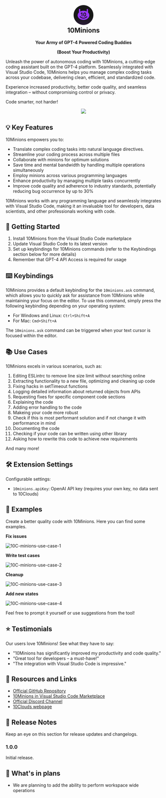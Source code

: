 <h2 align="center"><img src="https://raw.githubusercontent.com/10clouds/10Minions/main/resources/resources/ext-icon.png" height="64"><br>10Minions</h2>
<p align="center"><strong>Your Army of GPT-4 Powered Coding Buddies </strong></p>
<p align="center"><strong>(Boost Your Productivity)</strong></p>

Unleash the power of autonomous coding with 10Minions, a cutting-edge coding assistant built on the GPT-4 platform. Seamlessly integrated with Visual Studio Code, 10Minions helps you manage complex coding tasks across your codebase, delivering clean, efficient, and standardized code.

Experience increased productivity, better code quality, and seamless integration – without compromising control or privacy.

Code smarter, not harder!


<p align="center"><img src="https://github.com/10clouds/10Minions/assets/135703473/bf840ad9-6c19-4fe5-a574-4696a3a720c0"></p>



## 💡 Key Features

10Minions empowers you to:

- Translate complex coding tasks into natural language directives.
- Streamline your coding process across multiple files
- Collaborate with minions for optimum solutions
- Save time and mental bandwidth by handling multiple operations simultaneously
- Employ minions across various programming languages
- Enhance productivity by managing multiple tasks concurrently
- Improve code quality and adherence to industry standards, potentially reducing bug occurrence by up to 30%

10Minions works with any programming language and seamlessly integrates with Visual Studio Code, making it an invaluable tool for developers, data scientists, and other professionals working with code.


## 🚀 Getting Started

1. Install 10Minions from the Visual Studio Code marketplace
2. Update Visual Studio Code to its latest version
3. Set up keybindings for 10Minions commands (refer to the Keybindings section below for more details)
4. Remember that GPT-4 API Access is required for usage


## ⌨️ Keybindings

10Minions provides a default keybinding for the `10minions.ask` command, which allows you to quickly ask for assistance from 10Minions while maintaining your focus on the editor. To use this command, simply press the following keybinding depending on your operating system:

- For Windows and Linux: `Ctrl+Shift+A`
- For Mac: `Cmd+Shift+A`

The `10minions.ask` command can be triggered when your text cursor is focused within the editor.


## 📚 Use Cases

10Minions excels in various scenarios, such as:

1. Editing ESLintrc to remove line size limit without searching online
2. Extracting functionality to a new file, optimizing and cleaning up code
3. Fixing hacks in setTimeout functions
4. Logging detailed information about returned objects from APIs
5. Requesting fixes for specific component code sections
6. Explaining the code
7. Adding error handling to the code
8. Makeing your code more robust
9. Check if this is most performant solution and if not change it with performance in mind
10. Documenting the code
11. Checking if your code can be written using other library
12. Asking how to rewrite this code to achieve new requirements

And many more!


## 🛠️ Extension Settings

Configurable settings:

- `10minions.apiKey`: OpenAI API key (requires your own key, no data sent to 10Clouds)


## 📸 Examples


Create a better quality code with 10Minions. Here you can find some examples.


**Fix issues** 

![10C-minions-use-case-1](https://github.com/10clouds/10Minions/assets/135703473/1230cbda-c159-4791-841c-cd4f88437502)


**Write test cases**

![10C-minions-use-case-2](https://github.com/10clouds/10Minions/assets/135703473/94372102-f83c-4236-9b1c-50a6d79e0932)


**Cleanup** 

![10C-minions-use-case-3](https://github.com/10clouds/10Minions/assets/135703473/b6b75a77-497a-428d-a78d-234e9fa32f43)


**Add new states**

![10C-minions-use-case-4](https://github.com/10clouds/10Minions/assets/135703473/0898ef73-c180-4478-81ed-791a2869f594)



Feel free to prompt it yourself or use suggestions from the tool!


## ⭐ Testimonials

Our users love 10Minions! See what they have to say:

- "10Minions has significantly improved my productivity and code quality."
- “Great tool for developers – a must-have!"
- "The integration with Visual Studio Code is impressive."


## 💼 Resources and Links

- [Official GitHub Repository](https://github.com/10clouds/10Minions)
- [10Minions in Visual Studio Code Marketplace](https://marketplace.visualstudio.com/items?itemName=10clouds.10Minions)
- [Official Discord Channel](https://discord.gg/CGSX4Btamx)
- [10Clouds webpage](https://10clouds.com)


## 📝 Release Notes

Keep an eye on this section for release updates and changelogs.

### 1.0.0

Initial release.

## 🚀 What's in plans

* We are planning to add the ability to perform workspace wide operations






